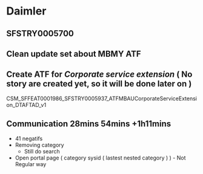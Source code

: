 # Daimler

## SFSTRY0005700

## Clean update set about MBMY ATF

## Create ATF for *Corporate service extension* ( No story are created yet, so it will be done later on )

CSM_SFFEAT0001986_SFSTRY0005937_ATFMBAUCorporateServiceExtension_DTAFTAD_v1


## Communication 28mins 54mins +1h11mins




- 41 negatifs
- Removing category 
	- Still do search
- Open portal page ( category sysid ( lastest nested category ) ) - Not Regular way




